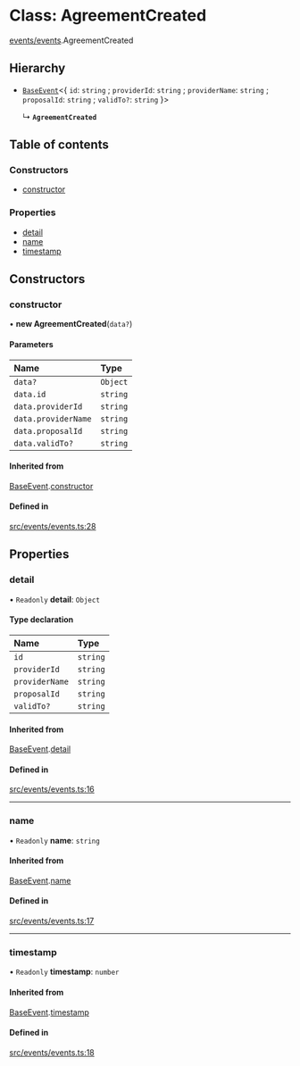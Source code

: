 # Class: AgreementCreated

[events/events](../modules/events_events).AgreementCreated

## Hierarchy

- [`BaseEvent`](events_events.BaseEvent)<{ `id`: `string` ; `providerId`: `string` ; `providerName`: `string` ; `proposalId`: `string` ; `validTo?`: `string`  }\>

  ↳ **`AgreementCreated`**

## Table of contents

### Constructors

- [constructor](events_events.AgreementCreated#constructor)

### Properties

- [detail](events_events.AgreementCreated#detail)
- [name](events_events.AgreementCreated#name)
- [timestamp](events_events.AgreementCreated#timestamp)

## Constructors

### constructor

• **new AgreementCreated**(`data?`)

#### Parameters

| Name | Type |
| :------ | :------ |
| `data?` | `Object` |
| `data.id` | `string` |
| `data.providerId` | `string` |
| `data.providerName` | `string` |
| `data.proposalId` | `string` |
| `data.validTo?` | `string` |

#### Inherited from

[BaseEvent](events_events.BaseEvent).[constructor](events_events.BaseEvent#constructor)

#### Defined in

[src/events/events.ts:28](https://github.com/golemfactory/golem-js/blob/491c0c9/src/events/events.ts#L28)

## Properties

### detail

• `Readonly` **detail**: `Object`

#### Type declaration

| Name | Type |
| :------ | :------ |
| `id` | `string` |
| `providerId` | `string` |
| `providerName` | `string` |
| `proposalId` | `string` |
| `validTo?` | `string` |

#### Inherited from

[BaseEvent](events_events.BaseEvent).[detail](events_events.BaseEvent#detail)

#### Defined in

[src/events/events.ts:16](https://github.com/golemfactory/golem-js/blob/491c0c9/src/events/events.ts#L16)

___

### name

• `Readonly` **name**: `string`

#### Inherited from

[BaseEvent](events_events.BaseEvent).[name](events_events.BaseEvent#name)

#### Defined in

[src/events/events.ts:17](https://github.com/golemfactory/golem-js/blob/491c0c9/src/events/events.ts#L17)

___

### timestamp

• `Readonly` **timestamp**: `number`

#### Inherited from

[BaseEvent](events_events.BaseEvent).[timestamp](events_events.BaseEvent#timestamp)

#### Defined in

[src/events/events.ts:18](https://github.com/golemfactory/golem-js/blob/491c0c9/src/events/events.ts#L18)

